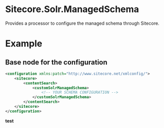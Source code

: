# Sitecore.Solr.ManagedSchema
Provides a processor to configure the managed schema through Sitecore.


# Example

## Base node for the configuration

```xml
<configuration xmlns:patch="http://www.sitecore.net/xmlconfig/">
	<sitecore>
		<contentSearch>
			<customSolrManagedSchema>
				<!-- YOUR SCHEMA CONFIGURATION -->
			</customSolrManagedSchema>
		</contentSearch>
	</sitecore>
</configuration>
```


<b>test</b>
